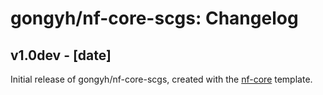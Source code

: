 # gongyh/nf-core-scgs: Changelog

## v1.0dev - [date]
Initial release of gongyh/nf-core-scgs, created with the [nf-core](http://nf-co.re/) template.
